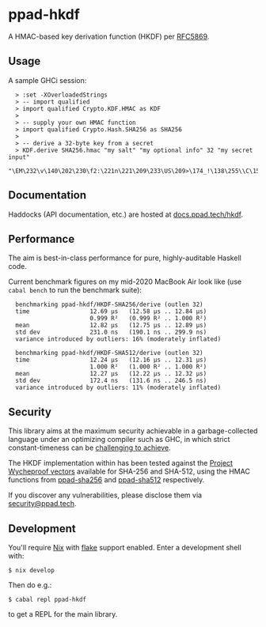 # ppad-hkdf

A HMAC-based key derivation function (HKDF) per
[RFC5869](https://datatracker.ietf.org/doc/html/rfc5869).

## Usage

A sample GHCi session:

```
  > :set -XOverloadedStrings
  > -- import qualified
  > import qualified Crypto.KDF.HMAC as KDF
  >
  > -- supply your own HMAC function
  > import qualified Crypto.Hash.SHA256 as SHA256
  >
  > -- derive a 32-byte key from a secret
  > KDF.derive SHA256.hmac "my salt" "my optional info" 32 "my secret input"
  "\EM\232\v\140\202\230\f2:\221n\221\209\233\US\209>\174_!\138\255\\C\150\237^X\226\tt\252"
```

## Documentation

Haddocks (API documentation, etc.) are hosted at
[docs.ppad.tech/hkdf][hadoc].

## Performance

The aim is best-in-class performance for pure, highly-auditable Haskell
code.

Current benchmark figures on my mid-2020 MacBook Air look like (use
`cabal bench` to run the benchmark suite):

```
  benchmarking ppad-hkdf/HKDF-SHA256/derive (outlen 32)
  time                 12.69 μs   (12.58 μs .. 12.84 μs)
                       0.999 R²   (0.999 R² .. 1.000 R²)
  mean                 12.82 μs   (12.75 μs .. 12.89 μs)
  std dev              231.0 ns   (190.1 ns .. 299.9 ns)
  variance introduced by outliers: 16% (moderately inflated)

  benchmarking ppad-hkdf/HKDF-SHA512/derive (outlen 32)
  time                 12.24 μs   (12.16 μs .. 12.31 μs)
                       1.000 R²   (1.000 R² .. 1.000 R²)
  mean                 12.27 μs   (12.22 μs .. 12.32 μs)
  std dev              172.4 ns   (131.6 ns .. 246.5 ns)
  variance introduced by outliers: 11% (moderately inflated)
```

## Security

This library aims at the maximum security achievable in a
garbage-collected language under an optimizing compiler such as GHC, in
which strict constant-timeness can be [challenging to achieve][const].

The HKDF implementation within has been tested against the [Project
Wycheproof vectors][wyche] available for SHA-256 and SHA-512, using
the HMAC functions from [ppad-sha256][sh256] and [ppad-sha512][sh512]
respectively.

If you discover any vulnerabilities, please disclose them via
security@ppad.tech.

## Development

You'll require [Nix][nixos] with [flake][flake] support enabled. Enter a
development shell with:

```
$ nix develop
```

Then do e.g.:

```
$ cabal repl ppad-hkdf
```

to get a REPL for the main library.

[nixos]: https://nixos.org/
[flake]: https://nixos.org/manual/nix/unstable/command-ref/new-cli/nix3-flake.html
[hadoc]: https://docs.ppad.tech/hkdf
[sh256]: https://git.ppad.tech/sha256
[sh512]: https://git.ppad.tech/sha512
[const]: https://www.chosenplaintext.ca/articles/beginners-guide-constant-time-cryptography.html
[wyche]: https://github.com/C2SP/wycheproof

